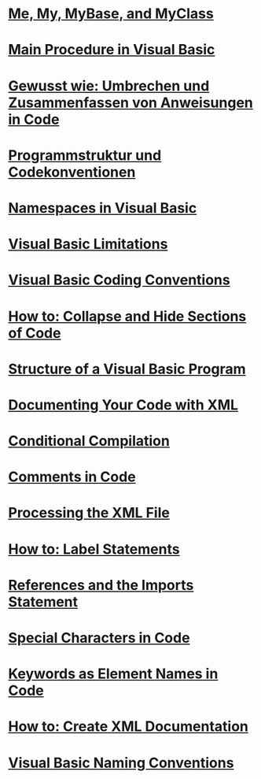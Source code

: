 # [Me, My, MyBase, and MyClass](me-my-mybase-and-myclass.md)
# [Main Procedure in Visual Basic](main-procedure.md)
# [Gewusst wie: Umbrechen und Zusammenfassen von Anweisungen in Code](how-to-break-and-combine-statements-in-code.md)
# [Programmstruktur und Codekonventionen](program-structure-and-code-conventions.md)
# [Namespaces in Visual Basic](namespaces.md)
# [Visual Basic Limitations](limitations.md)
# [Visual Basic Coding Conventions](coding-conventions.md)
# [How to: Collapse and Hide Sections of Code](how-to-collapse-and-hide-sections-of-code.md)
# [Structure of a Visual Basic Program](structure-of-a-visual-basic-program.md)
# [Documenting Your Code with XML](documenting-your-code-with-xml.md)
# [Conditional Compilation](conditional-compilation.md)
# [Comments in Code](comments-in-code.md)
# [Processing the XML File](processing-the-xml-file.md)
# [How to: Label Statements](how-to-label-statements.md)
# [References and the Imports Statement](references-and-the-imports-statement.md)
# [Special Characters in Code](special-characters-in-code.md)
# [Keywords as Element Names in Code](keywords-as-element-names-in-code.md)
# [How to: Create XML Documentation](how-to-create-xml-documentation.md)
# [Visual Basic Naming Conventions](naming-conventions.md)
